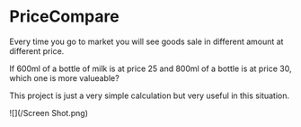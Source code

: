 # PriceCompare
Every time you go to market you will see goods sale in different amount at different price.

If 600ml of a bottle of milk is at price 25 and 800ml of a bottle is at price 30, which one is more valueable?

This project is just a very simple calculation but very useful in this situation.

![](/Screen Shot.png)
